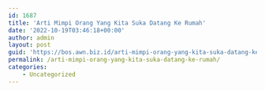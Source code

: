 ```yaml
---
id: 1687
title: 'Arti Mimpi Orang Yang Kita Suka Datang Ke Rumah'
date: '2022-10-19T03:46:18+00:00'
author: admin
layout: post
guid: 'https://bos.awn.biz.id/arti-mimpi-orang-yang-kita-suka-datang-ke-rumah/'
permalink: /arti-mimpi-orang-yang-kita-suka-datang-ke-rumah/
categories:
    - Uncategorized
---
```


